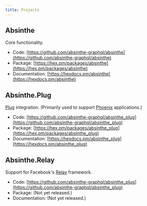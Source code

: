 ```yaml
---
title: Projects
---
```


## Absinthe

Core functionality.

- Code: [https://github.com/absinthe-graphql/absinthe](https://github.com/absinthe-graphql/absinthe)
- Package: [https://hex.pm/packages/absinthe](https://hex.pm/packages/absinthe)
- Documentation: [https://hexdocs.pm/absinthe](https://hexdocs.pm/absinthe)

## Absinthe.Plug

[Plug](https://github.com/elixir-lang/plug) integration. (Primarily used to support [Phoenix](phoenixframework.org) applications.)

- Code: [https://github.com/absinthe-graphql/absinthe_plug](https://github.com/absinthe-graphql/absinthe_plug)
- Package: [https://hex.pm/packages/absinthe_plug](https://hex.pm/packages/absinthe_plug)
- Documentation: [https://hexdocs.pm/absinthe_plug](https://hexdocs.pm/absinthe_plug)

## Absinthe.Relay

Support for Facebook's [Relay](https://facebook.github.io/relay/) framework.

- Code: [https://github.com/absinthe-graphql/absinthe_plug](https://github.com/absinthe-graphql/absinthe_plug)
- Package: (Not yet released.)
- Documentation: (Not yet released.)
